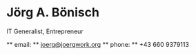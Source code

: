 # Jörg A. Bönisch 
IT Generalist, Entrepreneur

** email: ** joerg@joergwork.org
** phone: ** +43 660 9379113
